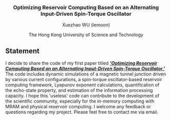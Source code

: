 <div id="top"></div>
<br />
<div align="center">
  <a href="https://github.com/leamoon/ESN_mtj"></a>
  <h3 align="center"> Optimizing Reservoir Computing Based on an Alternating Input-Driven Spin-Torque Oscillator</h3>
  <p align="center"></p>
    Xuezhao WU (lemoon)
  </p>
  <p align="center"></p>
    The Hong Kong University of Science and Technology
  </p>
</div>

## Statement

I decide to share the code of my first paper titled [***'Optimizing Reservoir Computing Based on an Alternating Input-Driven Spin-Torque Oscillator.'***](https://journals.aps.org/prapplied/abstract/10.1103/PhysRevApplied.20.024069) The code includes dynamic simulations of a magnetic tunnel junction driven by various current configurations, a spin-torque oscillator-based reservoir computing framework, Lyapunov exponent calculations, quantification of the echo-state property, and estimation of the information processing capacity. I hope this 'useless' code can contribute to the development of the scientific community, especially for the in-memory computing with MRAM and physical reservoir computing. I welcome any feedback or questions regarding my project. Please feel free to contact me via email.

